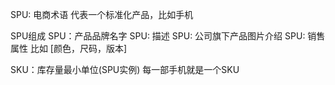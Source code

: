 SPU: 电商术语 代表一个标准化产品，比如手机

SPU组成
SPU：产品品牌名字
SPU: 描述
SPU: 公司旗下产品图片介绍
SPU: 销售属性 比如 [颜色，尺码，版本]

SKU：库存量最小单位(SPU实例)
每一部手机就是一个SKU
